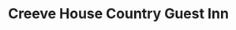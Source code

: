 ---
title: "Creeve House Country Guest Inn"
address: "115, Staffordstown Rd, Randalstown, Antrim, Co. Antrim BT41 3LH"
tel: "0 2894330783"
county: "Antrim"
category: "Guesthouses"
type: "Content"
lat: "054.7236320000"
lng: "-006.3557400000"
---